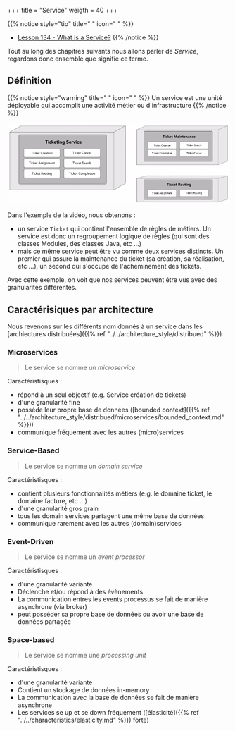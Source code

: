 +++
title = "Service"
weigth = 40
+++

{{% notice style="tip" title=" " icon=" " %}}
- [Lesson 134 - What is a Service?](https://youtu.be/AHMlV_Y80Zw)
{{% /notice %}}

Tout au long des chapitres suivants nous allons parler de *Service*, regardons donc ensemble que signifie ce terme.

## Définition
{{% notice style="warning" title=" " icon=" " %}}
Un service est une unité déployable qui accomplit une activité métier ou d'infrastructure
{{% /notice %}}

![Service example](images/service_example.png)

Dans l'exemple de la vidéo, nous obtenons :
- un service `Ticket` qui contient l'ensemble de règles de métiers. Un service est donc un regroupement logique de règles (qui sont des classes Modules, des classes Java, etc ...)
- mais ce même service peut être vu comme deux services distincts. Un premier qui assure la maintenance du ticket (sa création, sa réalisation, etc ...), un second qui s'occupe de l'acheminement des tickets.

Avec cette exemple, on voit que nos services peuvent être vus avec des granularités différentes.

## Caractérisiques par architecture 
Nous revenons sur les différents nom donnés à un service dans les [archiectures distribuées]({{% ref "../../architecture_style/distribued" %}})

### Microservices
> Le service se nomme un *microservice*

Caractéristisques :
- répond à un seul objectif (e.g. Service création de tickets)
- d'une granularité fine
- posséde leur propre base de données ([bounded context]({{% ref "../../architecture_style/distribued/microservices/bounded_context.md" %}}))
- communique fréquement avec les autres (micro)services

### Service-Based 
> Le service se nomme un *domain service*

Caractéristisques :
- contient plusieurs fonctionnalités métiers (e.g. le domaine ticket, le domaine facture, etc ...)
- d'une granularité gros grain
- tous les domain services partagent une même base de données
- communique rarement avec les autres (domain)services

### Event-Driven
> Le service se nomme un *event processor*

Caractéristisques :
- d'une granularité variante
- Déclenche et/ou répond à des évènements
- La communication entres les events processus se fait de manière asynchrone (via broker)
- peut posséder sa propre base de données ou avoir une base de données partagée


### Space-based
> Le service se nomme une *processing unit*

Caractéristisques :
- d'une granularité variante
- Contient un stockage de données in-memory
- La communication avec la base de données se fait de manière asynchrone
- Les services se up et se down fréquement ([élasticité]({{% ref "../../characteristics/elasticity.md" %}}) forte)
